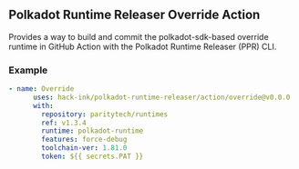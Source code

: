 ## Polkadot Runtime Releaser Override Action
Provides a way to build and commit the polkadot-sdk-based override runtime in GitHub Action with the Polkadot Runtime Releaser (PPR) CLI.

### Example
```yaml
- name: Override
      uses: hack-ink/polkadot-runtime-releaser/action/override@v0.0.0
      with:
        repository: paritytech/runtimes
        ref: v1.3.4
        runtime: polkadot-runtime
        features: force-debug
        toolchain-ver: 1.81.0
        token: ${{ secrets.PAT }}
```
